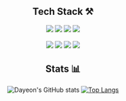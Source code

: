 <div align="center">
  
## Tech Stack ⚒

<img src="https://img.shields.io/badge/HTML5-E34F26?style=for-the-badge&logo=HTML5&logoColor=white"/>
<img src="https://img.shields.io/badge/CSS3-1572B6?style=for-the-badge&logo=CSS3&logoColor=white"/>
<img src="https://img.shields.io/badge/Sass-CC6699?style=for-the-badge&logo=Sass&logoColor=white"/>
<img src="https://img.shields.io/badge/JavaScript-F7DF1E?style=for-the-badge&logo=JavaScript&logoColor=white"/>
<br><br>
<img src="https://img.shields.io/badge/Three.js-000000?style=for-the-badge&logo=Three.js&logoColor=white"/>
<img src="https://img.shields.io/badge/React-61DAFB?style=for-the-badge&logo=React&logoColor=white"/>
<img src="https://img.shields.io/badge/Redux-764ABC?style=for-the-badge&logo=Redux&logoColor=white"/>
<img src="https://img.shields.io/badge/styledcomponents-DB7093?style=for-the-badge&logo=styled-components&logoColor=white"/>
<br>
  
## Stats 📊
  
![Dayeon's GitHub stats](https://github-readme-stats.vercel.app/api?username=Kang-Dayeon&show_icons=true&theme=panda) [![Top Langs](https://github-readme-stats.vercel.app/api/top-langs/?username=Kang-Dayeon&layout=compact&theme=panda)](https://github.com/Kang-Dayeon/github-readme-stats)
</div>
